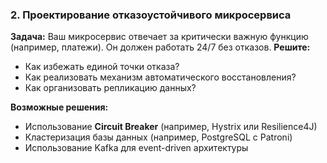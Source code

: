### **2. Проектирование отказоустойчивого микросервиса**

**Задача:**
Ваш микросервис отвечает за критически важную функцию (например, платежи). Он должен работать 24/7 без отказов.
**Решите:**

* Как избежать единой точки отказа?
* Как реализовать механизм автоматического восстановления?
* Как организовать репликацию данных?

**Возможные решения:**

* Использование **Circuit Breaker** (например, Hystrix или Resilience4J)
* Кластеризация базы данных (например, PostgreSQL с Patroni)
* Использование Kafka для event-driven архитектуры
